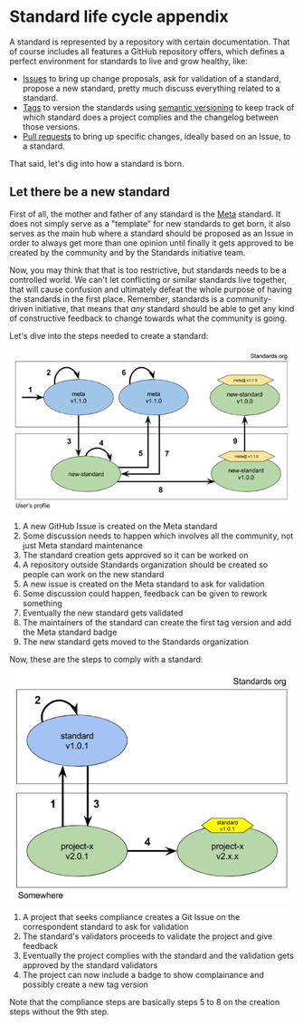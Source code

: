 # Standard life cycle appendix
A standard is represented by a repository with certain documentation. That of course includes all features a GitHub repository offers, which defines a perfect environment for standards to live and grow healthy, like:
- [Issues] to bring up change proposals, ask for validation of a standard, propose a new standard, pretty much discuss everything related to a standard.
- [Tags] to version the standards using [semantic versioning] to keep track of which standard does a project complies and the changelog between those versions.
- [Pull requests] to bring up specific changes, ideally based on an Issue, to a standard.

That said, let's dig into how a standard is born.

## Let there be a new standard
First of all, the mother and father of any standard is the [Meta] standard. It does not simply serve as a "template" for new standards to get born, it also serves as the main hub where a standard should be proposed as an Issue in order to always get more than one opinion until finally it gets approved to be created by the community and by the Standards initiative team.

Now, you may think that that is too restrictive, but standards needs to be a controlled world. We can't let conflicting or similar standards live together, that will cause confusion and ultimately defeat the whole purpose of having the standards in the first place. Remember, standards is a community-driven initiative, that means that *any* standard should be able to get any kind of constructive feedback to change towards what the community is going.

Let's dive into the steps needed to create a standard:

![creation](images/creation_cycle.png)

1. A new GitHub Issue is created on the Meta standard
2. Some discussion needs to happen which involves all the community, not just Meta standard maintenance
3. The standard creation gets approved so it can be worked on 
4. A repository outside Standards organization should be created so people can work on the new standard
5. A new issue is created on the Meta standard to ask for validation
6. Some discussion could happen, feedback can be given to rework something
7. Eventually the new standard gets validated
8. The maintainers of the standard can create the first tag version and add the Meta standard badge
9. The new standard gets moved to the Standards organization

Now, these are the steps to comply with a standard:

![complainance](images/compliance_cycle.png)

1. A project that seeks compliance creates a Git Issue on the correspondent standard to ask for validation
2. The standard's validators proceeds to validate the project and give feedback
3. Eventually the project complies with the standard and the validation gets approved by the standard validators
4. The project can now include a badge to show complainance and possibly create a new tag version

Note that the compliance steps are basically steps 5 to 8 on the creation steps without the 9th step.

[Issues]: https://guides.github.com/features/issues/
[Tags]: https://git-scm.com/book/en/v2/Git-Basics-Tagging
[Semantic versioning]: http://semver.org/
[Pull requests]: https://help.github.com/articles/about-pull-requests/
[Meta]: ../README.md
